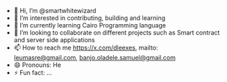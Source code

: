 - 👋 Hi, I’m @smartwhitewizard
- 👀 I’m interested in contributing, building and learning
- 🌱 I’m currently learning Cairo Programming language
- 💞️ I’m looking to collaborate on different projects such as Smart contract and server side applications
- 📫 How to reach me https://x.com/dleexes, mailto: leumasre@gmail.com, banjo.oladele.samuel@gmail.com
- 😄 Pronouns: He
- ⚡ Fun fact: ...

<!---
smartwhitewizard/smartwhitewizard is a ✨ special ✨ repository because its `README.md` (this file) appears on your GitHub profile.
You can click the Preview link to take a look at your changes.
--->
